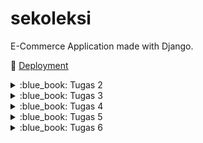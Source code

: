 # sekoleksi

E-Commerce Application made with Django.

:rocket: [Deployment](http://muhammad-vito31-sekoleksi.pbp.cs.ui.ac.id)

<details>
<summary>:blue_book: Tugas 2</summary>

## :blue_book: Tugas 2

### ➡️ Jelaskan bagaimana cara kamu mengimplementasikan _checklist_ di atas secara _step-by-step_ (bukan hanya sekadar mengikuti tutorial).

#### :one: Membuat sebuah proyek Django baru
Pembuatan proyek Django baru dilakukan dengan menjalankan perintah `django-admin startproject <nama_proyek> .` dengan `<nama_proyek>` diganti dengan nama proyek yang diinginkan, untuk proyek ini `sekoleksi`. `.` di akhir perintah menandakan bahwa proyek akan dibuat di direktori di mana perintah tersebut dijalankan.

#### :two: Membuat aplikasi dengan nama `main` pada proyek tersebut
Pembuatan aplikasi `main` pada proyek dilakukan dengan menjalankan perintah `python manage.py startapp main`. Perintah ini akan membuat subdirektori baru bernama `main`. Di dalam subdirektori tersebut, terdapat beberapa _file_ Python untuk keperluan aplikasi `main`. Perlu diperhatikan bahwa perintah tersebut hanya dapat dijalankan di dalam proyek Django yang sudah dibut.

#### :three: Melakukan _routing_ pada proyek agar dapat menjalankan aplikasi `main`
Dalam folder projek, terdapat file `urls.py`. Dalam array `urlpatterns`, tambahkan `path("", include("main.urls"))`, di mana function `include` dan `path` didapatkan dari package `django.urls`. Penambahan ini memuat _urls_ yang didefinisikan di app `main` dan mengonfigurasinya supaya dapat diakses dari proyek.

#### :four: Membuat model pada aplikasi `main` dengan nama `Product`
Pembuatan model `Product` dilakukan dengan menambahkan definisi _class_ `Product` dalam file `main/models.py`. Class `Product` akan _inherit_ class `models.Model` dengan atribut `name`, `price`, dan `description`. Nilai dari masing-masing atribut disesuaikan dengan tipe data yang dibutuhkan.

- `name` memiliki nilai `models.CharField()` karena _value_ yang disimpan berupa string.
- `price` memiliki nilai `models.IntegerField()` karena _value_ yang disimpan berupa angka.
- `description` memiliki nilai `models.TextField()` karena _value_ yang disimpan berupa string.

#### :five: Membuat sebuah fungsi pada `views.py` untuk dikembalikan ke dalam sebuah _template_ HTML yang menampilkan nama aplikasi serta nama dan kelas kamu
Membuat fungsi bernama `show_main` di file `main/views.py`. Fungsi ini mengembalikan sebuah panggilan ke fungsi `render` dari package `django.shortcuts`. Fungsi tersebut akan me-_render_ template yang berada di `main/templates/main.html` dengan menggunakan nilai-nilai yang didefinisikan di argumen ketiga yang berupa nama, npm, dan kelas.

#### :six: Membuat sebuah _routing_ pada `urls.py` aplikasi `main` untuk memetakan fungsi yang telah dibuat pada `views.py`
Dalam folder `main`, terdapat file `urls.py`. Dalam array `urlpatterns`, tambahkan `path("", show_main)` dengan fungsi `show_main` didapatkan dari file `views.py` yang sudah didefinisikan pada step 5. Dengan menambahkan panggilan ke fungsi `path` tersebut, setiap _request_ ke root URL app akan dijalankan fungsi `show_main` yang akan menampilkan nama, npm, serta kelas.

#### :seven: Melakukan _deployment_ ke PWS terhadap aplikasi yang sudah dibuat sehingga nantinya dapat diakses oleh teman-temanmu melalui Internet
Deployment ke PWS dilakukan dengan pertama membuat projek baru di PWS. Lalu, menjalankan perintah yang diberikan, yaitu `git remote add pws <url>` dan `git push main:master`. Dengan ini, PWS akan mendapatkan versi terbaru dari proyek dan dapat di-_run_.

#### :eight: Membuat sebuah `README.md` yang berisi tautan menuju aplikasi PWS yang sudah di-_deploy_, serta jawaban dari beberapa pertanyaan berikut
Membuat file `README.md` dari GitHub web dan menambahkan teks yang dibutuhkan.

### ➡️ Buatlah bagan yang berisi _request client_ ke web aplikasi berbasis Django beserta responnya dan jelaskan pada bagan tersebut kaitan antara `urls.py`, `views.py`, `models.py`, dan berkas `html`.
![image](https://github.com/user-attachments/assets/c17825ad-e24d-4cf3-a0b4-c34f8df6bdcf)

1. **Request dari Client** &mdash; Client akan melakukan request ke server yang akan di-_handle_ oleh Django, dimulai dari `urls.py` yang berada di proyek atau aplikasi yang sesuai.
2. **URL Routing** &mdash; Jika pola URL yang diminta cocok dengan salah satu pola URL di `urls.py`, Django akan mengarahkan request tersebut ke fungsi view di `views.py` yang sesuai.
3. **Penggunaan Database** &mdash; Dalam fungsi view tersebut, dapat dilakukan beberapa aksi, termasuk penggunaan database melalui `models.py`. Sebagai contoh, jika terdapat request berupa pencarian Item berdasarkan nama, `models.py` akan dipakai untuk mencari Item tersebut di database.
4. **Render Template** &mdash; Setelah data selesai diproses, `views.py` akan menggunakan template dari HTML template yang berada di folder `templates/` untuk menyusun respons. Template ini dapat diisi dengan data yang telah diproses dan variabel-variabel lain yang dibutuhkan.
5. **Response ke Client** &mdash; Setelah template HTML selesai di-_render_, Django akan mengirimkan response akhir kembali ke client berupa halaman HTML yang sudah lengkap dengan data yang diminta.

### ➡️ Jelaskan fungsi `git` dalam pengembangan perangkat lunak!
Pada dasarnya git adalah sistem kontrol versi yang digunakan untuk melacak perubahan file menggunakan _commit_. Setiap kali pengembang melakukan _commit_, Git menyimpan versi dari file saat itu, memungkinkan untuk melacak setiap perubahan yang terjadi selama pengembangan. Jika pengembang melakukan kesalahan atau ingin kembali ke versi sebelumnya, Git dengan menggunakan perintah _revert_ yang akan memulihkan versi file tertentu, seolah-olah perubahan setelahnya tidak pernah terjadi, tanpa menghapus riwayat kerja yang sudah ada.

Git memiliki fitur yang bernama _branching_ yang berfungsi untuk membuat cabang yang terpisah dari cabang utama proyek. Dengan _branching_, pengembangan fitur dapat dilakukan di cabang terpisah yang tidak mempengaruhi cabang utama proyek. Setelah fitur selesai dikembangkan dan layak untuk di-_deploy_, pengembang dapat melakukan _merge_ untuk menggabungkan cabang tersebut kembali ke cabang utama. Jika pengembangan fitur tersebut dibatalkan, cabang yang sudah dibuat dapat dihapus dan ini tidak akan mempengaruhi kode lain yang sudah ada di proyek.

Git juga dapat digunakan dengan platform Git, seperti GitHub, GitLab, atau BitBucket, yang memfasilitasi kolaborasi dalam pengembangan proyek. Platform-platform tersebut memudahkan pengembang untuk bekerja dalam tim pada proyek yang sama. Platform-platform tersebut menyediakan fitur seperti Issues untuk pelacakan _bug_ dan tugas, Pull Request untuk _review_ code dan _merge_ ke cabang utama, dan CI/CD untuk otomatisasi pengujian dan _deployment_.

### ➡️ Menurut Anda, dari semua framework yang ada, mengapa framework Django dijadikan permulaan pembelajaran pengembangan perangkat lunak?
Pertama, Django menggunakan bahasa pemrograman Python, yang populer karena kesederhanaannya. Dengan menggunakan Python, Django menjadi lebih mudah untuk dipahami sebagai permulaan dari pengembangan perangkat lunak.

Kedua, Django sudah memiliki banyak fitur bawaan, seperti otentikasi, URL _routing_, ORM, admin panel, dan form handling. Hal ini memungkinkan pengembang untuk lebih fokus pada pengembangan aplikasi dibandingkan mengatur dan membangun fitur-fitur tersebut dari nol.

Ketiga, Django memiliki komunitas aktif yang cukup besar. Komunitas tersebut memberikan banyak sumber belajar terkait Django, seperti tutorial, forum, blog, dan lain sebagainya.

### ➡️ Mengapa model pada Django disebut sebagai ORM?
Object-Relational Mapping (ORM) adalah teknik yang memetakan tabel-tabel dalam database ke objek-objek dalam suatu program, di mana objek ini adalah instance dari suatu class dalam bahasa pemrograman. Dalam konteks Django, model adalah class Python yang dipetakan ke tabel dalam database yang digunakan. Melalui model-model ini, pengembang dapat berinteraksi dengan database hanya dengan memanggil method-method yang tersedia pada class model. Django akan secara otomatis mentranslasikan metode-metode tersebut menjadi query SQL yang akan dijalankan di database. Sebagai contoh, ketika pengembang ingin menyimpan sebuah objek, Django akan mengonversi objek Python menjadi kolom dalam database. Sebaliknya, ketika pengembang ingin mendapatkan data, Django akan mengonversi kolom dalam database menjadi objek Python. Pendekatan ini menyederhanakan pengelolaan data, mengabstraksikan kompleksitas query SQL, dan mempercepat pengembangan aplikasi.
</details>

<details>
<summary>:blue_book: Tugas 3</summary>
    
## :blue_book: Tugas 3

### :arrow_right: Jelaskan mengapa kita memerlukan _data delivery_ dalam pengimplementasian sebuah platform?
_Data delivery_ penting untuk diimplementasi pada sebuah platform untuk memungkinkan terjadinya pertukaran informasi antara sistem-sistem yang terlibat. Komunikasi ini terjadi melalui protokol HTTP, di mana data dikirimkan dalam bentuk HTTP _request_ dan diterima sebagai HTTP _response_. Dalam praktiknya, _data delivery_ memungkinkan berbagai macam operasi, seperti pengiriman input dari pengguna ke _server_, pengambilan data, hingga interaksi dengan layanan eksternal.

### :arrow_right: Menurutmu, mana yang lebih baik antara XML dan JSON? Mengapa JSON lebih populer dibandingkan XML?
1. **Sintaks yang lebih sederhana** &mdash; Salah satu alasan JSON lebih populer dibandingkan XML adalah sintaksnya. Sintaks dari JSON lebih mudah dibaca dibandingkan XML. JSON menggunakan pasangan _key-value_ dengan petik dua, kurung kurawal, dan kurung siku, sedangkan XML menggunakan tag pembuka dan penutup yang membuat XML lebih sulit untuk di-_manage_.
2. **Integrasi dengan JavaScript** &mdash; JSON adalah akronim dari JavaScript Object Notation. JavaScript sendiri adalah bahasa yang digunakan untuk pengembangan web. Dengan demikian, penggunaan JSON dalam konteks pengembangan web lebih disukai karena lebih mudah untuk dipakai dengan JavaScript dengan menggunakan fungsi `JSON.parse`. Di sisi lain, XML harus menggunakan _parser_ XML tambahan yang akan menambah kompleksitas aplikasi.
3. **JSON lebih ringkas** &mdash; Seperti pada poin 1, XML menggunakan tag pembuka dan penutup, sedangkan JSON menggunakan pasangan _key-value_. Hal ini menyebabkan berkas JSON cenderung lebih kecil daripada berkas XML untuk representasi data yang sama. 

### :arrow_right: Jelaskan fungsi dari method `is_valid()` pada form Django dan mengapa kita membutuhkan method tersebut?
Method `is_valid()` pada Django digunakan untuk melakukan validasi terhadap data yang dikirim dari klien. Validasi ini perlu dilakukan untuk mengecek apakah data tersebut sudah sesuai dengan batasan dan aturan yang telah ditetapkan di form. Sebagai contoh, sebuah aplikasi menerima _field_ `harga` yang bertipe _integer_. Jika klien mengirimkan harga dalam bentuk _string_, tanpa validasi, akan terjadi berbagai error pada aplikasi yang tidak diinginkan saat aplikasi mencoba untuk memproses data tersebut.

Method `is_valid()` bertindak sebagai "penjaga gerbang" yang memastikan data yang diterima valid. Jika validasi berhasil, `is_valid()` akan mengembalikan nilai `True` dan aplikasi melanjutkan proses seperti biasa. Namun, jika validasi gagal, Django akan menyimpan pesan error yang terjadi, dan `is_valid()` akan mengembalikan nilai `False`. Dengan cara ini, error tersebut dapat ditangani dengan menampilkan pesan yang sesuai kepada klien.

### :arrow_right: Mengapa kita membutuhkan `csrf_token` saat membuat form di Django? Apa yang dapat terjadi jika kita tidak menambahkan `csrf_token` pada form Django? Bagaimana hal tersebut dapat dimanfaatkan oleh penyerang?
Penggunaan token CSRF adalah salah satu tindakan untuk mencegah terjadinya serangan CSRF. Secara sederhana, serangan CSRF adalah serangan di mana sebuah situs berbahaya memanfaatkan sesi login situs lain untuk melakukan aksi di situs tersebut tanpa sepengetahuan pengguna. Token CSRF berfungsi sebagai lapisan verifikasi tambahan yang memastikan bahwa aksi yang diterima oleh _server_ adalah permintaan yang sah dari pengguna, bukan dari situs berbahaya.

Dalam Django, setiap kali form dibuat, _server_ akan membuat token CSRF yang unik dan menanamkannya dalam form. Saat form tersebut dikirim oleh pengguna, token tersebut akan dikembalikan ke _server_. _Server_ kemudian memeriksa apakah token CSRF yang diterima adalah token sah yang sebelumnya pernah dibuat. Jika token cocok, aksi tersebut dianggap sah dan diproses. Jika token tersebut tidak cocok, permintaan akan ditolak untuk meminimalisasi potensi terjadinya serangan.

### :arrow_right: Jelaskan bagaimana cara kamu mengimplementasikan _checklist_ di atas secara _step-by-step_ (bukan hanya sekadar mengikuti tutorial).

#### :one: Membuat input form untuk menambahkan objek model pada app sebelumnya.
Forms dalam Django didefinisikan dalam sebuah berkas bernama `forms.py`, yang biasanya diletakkan dalam folder aplikasi. Untuk membuat form, saya menambahkan berkas `forms.py` ke dalam folder `main` dan mendefinisikan kelas `ProductForm`. Kelas ini digunakan sebagai wadah untuk pembuatan objek `Product` baru.

```python3
# main/forms.py

from django.forms import ModelForm
from .models import Product

class ProductForm(ModelForm):
    class Meta:
        model = Product
        fields = ['name', 'price', 'description']
```

Selanjutnya, untuk menampilkan form pembuatan produk baru, saya menambahkan berkas template baru bernama `create_product.html` yang diletakkan di folder `main/templates`. Template ini berisi form yang akan digunakan oleh pengguna untuk membuat produk baru.

```django
{% comment %} create_product.html {% endcomment %}

{% extends 'base.html' %}

{% block content %}
<h1>Add New Product</h1>

<form method="POST">
  {% csrf_token %}
  <table>
    {{ form.as_table }}
    <tr>
      <td></td>
      <td>
        <input type="submit" value="Add Product" />
      </td>
    </tr>
  </table>
</form>
{% endblock content %}
```

Di dalam berkas `main/views.py`, saya membuat fungsi baru bernama `create_product`. Fungsi ini bertugas untuk memproses permintaan dari pengguna untuk membuat produk baru dengan menggunakan kelas `ProductForm` di `main/forms.py`. Fungsi ini akan menangani permintaan GET untuk menampilkan form pembuatan produk dan POST untuk memproses data.

```python3
# main/views.py

def create_product(request):
    form = ProductForm(request.POST or None)

    if form.is_valid() and request.method == 'POST':
        form.save()
        return redirect('main:show_main')

    return render(request, 'create_product.html', { 'form': form })
```

Terakhir, dalam berkas `main/urls.py`, saya menghubungkan rute _path_ `/create-product` ke fungsi `create_product`.

```python3
# main/urls.py

urlpatterns = [
    # ...
    path('create-product', create_product, name='create_product'),
    # ...
]
```

Dengan demikian, ketika pengguna mengunjungi halaman `/create-product`, mereka dapat mengisi form untuk menambahkan produk baru, dan setelah data divalidasi, produk tersebut akan disimpan dalam basis data.

#### :two: Tambahkan 4 fungsi views baru untuk melihat objek yang sudah ditambahkan dalam format XML, JSON, XML by ID, dan JSON by ID.
Dalam berkas `main/views.py`, saya definisikan 4 fungsi baru, yaitu `show_xml`, `show_xml_by_id`, `show_json`, dan `show_json_by_id`. Masing-masing fungsi ini berfungsi sesuai dengan namanya, `show_xml` dan `show_json` akan menampilkan seluruh produk dalam XML dan JSON, `show_xml_by_id` dan `show_json_by_id` akan menampilkan produk berdasarkan ID dalam XML dan JSON.

```python3
# main/views.py

def show_xml(request):
    data = Product.objects.all()
    return HttpResponse(serializers.serialize('xml', data), content_type='application/xml')

def show_xml_by_id(request, id):
    data = Product.objects.filter(pk=id)
    return HttpResponse(serializers.serialize('xml', data), content_type='application/xml')

def show_json(request):
    data = Product.objects.all()
    return HttpResponse(serializers.serialize('json', data), content_type='application/json')

def show_json_by_id(request, id):
    data = Product.objects.filter(pk=id)
    return HttpResponse(serializers.serialize('json', data), content_type='application/json')
```

#### :three: Membuat routing URL untuk masing-masing views yang telah ditambahkan pada poin 2.
Dalam berkas `main/urls.py`, saya memperbarui variabel `urlpatterns` dengan menambahkan rute untuk keempat fungsi yang baru didefinisi. Rute-rute ini memastikan bahwa permintaan ke URL akan ditangani oleh fungsi yang sesuai.

```python3
# main/urls.py

urlpatterns = [
    # ...
    path('xml/', show_xml, name='show_xml'),
    path('xml/<str:id>/', show_xml_by_id, name='show_xml'),
    path('json/', show_json, name='show_json'),
    path('json/<str:id>', show_json_by_id, name='show_json'),
    # ...
]
```

### :camera_flash: Postman Screenshots

#### :one: XML
![image](https://github.com/user-attachments/assets/3cc72ad1-d050-4ac1-b85d-db79bf64c13d)

#### :two: JSON
![image](https://github.com/user-attachments/assets/9f4abf90-69df-4fc9-9257-53b9ea458726)

#### :three: XML by ID
![image](https://github.com/user-attachments/assets/838b5061-2cb7-4998-ba2e-8614ee7cc4f6)

#### :four: JSON by ID
![image](https://github.com/user-attachments/assets/0d463b05-da98-4e74-ba26-97441e034d42)
</details>

<details>
<summary>:blue_book: Tugas 4</summary>

## :blue_book: Tugas 4

### :arrow_right: Apa perbedaan antara `HttpResponseRedirect()` dan `redirect()`
Redirect dalam HTTP diatur menggunakan _status codes_ dalam rentang `3xx`. Salah satu cara untuk menangani _redirect_ di Django adalah dengan menggunakan `HttpResponseRedirect`, yang merupakan sebuah subclass dari `HttpResponse`. Kelas ini secara otomatis menetapkan _status code_ 302, yaitu _status code_ standar untuk HTTP _redirect_.

Fungsi `redirect` adalah fungsi pembantu yang secara internal akan menghasilkan _response_ HTTP dengan _status code_ 302, sama seperti `HttpResponseRedirect`. Fungsi ini dapat menerima argumen berupa `model`, `view`, atau `url` dan secara otomatis menentukan _path_ yang dituju berdasarkan konteks projek Django.

Secara umum, fungsi `redirect` lebih fleksibel daripada class `HttpResponseRedirect`. `HttpResponseRedirect` hanya digunakan untuk membuat _response_ HTTP dengan _status code_ yang berada di jangkauan `3xx`. Fungsi `redirect` tidak hanya menyediakan _response_ 302, tetapi juga berintegrasi dengan projek Django, sehingga lebih mudah untuk digunakan.

### :arrow_right: Jelaskan cara kerja penghubungan model `Product` dengan `User`!
Penghubungan model `Product` dengan `User` dilakukan dengan relasi menggunakan `models.ForeignKey`. 

```python
class Product(models.Model):
    user = models.ForeignKey(User, on_delete=models.CASCADE)

    id = models.UUIDField(primary_key=True, default=uuid.uuid4, editable=False)
    name = models.CharField(max_length=255)
    price = models.IntegerField()
    description = models.TextField()
```

Pada kode tersebut, `Product` terhubung dengan `User` melalui field `user`. Field tersebut mendeklarasikan bahwa banyak `Product` dapat dimiliki oleh seorang `User`, menciptakan relasi _one-to-many_. Penggunaan `on_delete=models.CASCADE` berarti jika sebuah `User` dihapus, semua `Product` yang terhubung dengan `User` tersebut ikut dihapus.

### :arrow_right: Apa perbedaan antara authentication dan authorization, apakah yang dilakukan saat pengguna login? Jelaskan bagaimana Django mengimplementasikan kedua konsep tersebut.
Autentikasi adalah proses verifikasi identitas pengguna. Proses autentikasi memastikan bahwa pengguna benar-benar merupakan pengguna yang dia klaim. Otorisasi adalah proses yang menentukan apakah seorang pengguna memiliki hak akses terhadap suatu _resource_. Secara umum, autentikasi menentukan siapa pengguna tersebut dan otorisasi menentukan hak akses yang dimiliki oleh seorang pengguna.

Saat pengguna login, autentikasi akan memverifikasi identitas mereka melalui username dan password. Lalu, username dan password tersebut akan dibandingkan dengan data yang tersimpan dalam basis data. Setelah berhasil diautentikasi, pengguna dapat diotorisasi untuk mengakses fitur-fitur tertentu sesuai dengan hak akses mereka.

Django mengimplementasikan autentikasi melalui modul `django.contrib.auth`. Django menyediakan fungsi-fungsi bawaan untuk memverifikasi identitas pengguna, seperti `login` dan `logout`. Selain itu, Django menyediakan model `User` untuk menyimpan data-data pengguna. Otorisasi dalam Django diterapkan melalui sistem permissions dan groups yang fleksibel, memungkinkan pengembang untuk mengatur hak izin sesuai kebutuhan. Hak akses setiap pengguna dapat diatur secara individu, maupun berdasarkan grup yang mereka ikuti.

### :arrow_right: Bagaimana Django mengingat pengguna yang telah login? Jelaskan kegunaan lain dari cookies dan apakah semua cookies aman digunakan?
Django mengingat pengguna yang sudah login dengan menggunakan _session_ dan _cookies_. Saat pengguna berhasil login, Django menyimpan informasi sesi mereka dalam basis data, yang berisi informasi penting seperti identitas pengguna. Kemudian, Django mengirimkan sebuah session ID ke klien dalam bentuk _cookie_. Setiap kali pengguna mengunjungi halaman dalam aplikasi, _cookie_ ini akan dikirimkan kembali ke _server_. Lalu, Django akan membaca _cookie_ tersebut untuk mengambil session ID dan membandingkannya dengan informasi sesi yang tersimpan dalam basis data. Jika terdapat sesi yang cocok dengan session ID, Django dapat membaca informasi pengguna terkait dan melanjutkan interaksi tanpa perlu pengguna untuk login ulang.

Cookies juga memiliki fungsi lain selain untuk _session management_. Cookies biasa digunakan untuk menyimpan data pada browser klien, seperti preferensi pengguna dan data sementara. Cookies juga berfungsi untuk pelacakan aktivitas pengguna, memungkinkan situs untuk menyesuaikan konten atau iklan berdasarkan perilaku pengguna.

Cookies memiliki beberapa konfigurasi untuk mengatur bagaimana cookie tersebut bekerja. Jika sebuah cookie tidak diatur dengan tepat, cookie tersebut dapat menjadi celah untuk dieksploitasi penyerang untuk mencuri data dengan menggunakan sesi pengguna. Beberapa konfigurasi cookie yang perlu diperhatikan adalah sebagai berikut.

1. **HttpOnly** &mdash; Cookie dengan atribut `HttpOnly` tidak dapat diakses oleh JavaScript yang membantu mencegah serangan XSS.
2. **Secure** &mdash; Cookie dengan atribut `Secure` hanya dapat dikirim melalui HTTPS, bukan HTTP. Dengan demikian, data dalam cookie akan terenkripsi dan terjaga saat pengiriman.
3. **SameSite** &mdash; Atribut `SameSite` mengatur apakah sebuah cookie dapat dikirim dengan sebuah permintaan yang akan dilaksanakan. Atribut ini membantu melindungi dari serangan CSRF.
4. **Expiration** &mdash; Atribut `Expiration` mengatur kapan sebuah cookie kadaluwarsa. Adanya waktu kadaluwarsa mengurangi risiko terjadinya serangan dengan memperkecil jendela bagi penyerang untuk mengambil cookie dari pengguna.

### :arrow_right: Jelaskan bagaimana cara kamu mengimplementasikan checklist di atas secara step-by-step (bukan hanya sekadar mengikuti tutorial).

#### :one: Mengimplementasikan fungsi registrasi, login, dan logout untuk memungkinkan pengguna untuk mengakses aplikasi sebelumnya dengan lancar.
1. Membuat tiga fungsi di `main/views.py`, yaitu `register_user`, `login_user`, dan `logout_user`. Fungsi `register_user` dan `login_user` memanfaatkan class yang disediakan oleh Django, yaitu `UserCreationForm` dan `AuthenticationForm`. 
   ```python
   # ...

   # digunakan ketika seorang pengguna ingin membuat akun baru
   def register_user(request):
       if request.method == "POST":
           form = UserCreationForm(request.POST)
    
           if form.is_valid():
               form.save()
               messages.success(request, 'Your account has been successfully created!')
               return redirect('main:login')
    
       form = UserCreationForm()
       return render(request, 'register.html', { 'form': form })

   # digunakan ketika seorang pengguna ingin login menggunakan akun mereka
   def login_user(request: HttpRequest):
       if request.method == "POST":
           form = AuthenticationForm(data=request.POST)
    
           if form.is_valid():
               user = form.get_user()
               login(request, user)
    
               response = HttpResponseRedirect(reverse('main:show_main'))
               response.set_cookie('last_login', str(datetime.now()))
               return response
    
       form = AuthenticationForm(request)
       return render(request, 'login.html', { 'form': form })

   # digunakan ketika seorang pengguna ingin logout dari akun mereka
   def logout_user(request: HttpRequest):
       logout(request)
       return redirect('main:login')

   # ...
   ```
2. Masing-masing fungsi tersebut dipetakan ke `register/`, `login/`, dan `logout/` dalam `main/urls.py`, supaya dapat diakses.
   ```python
   urlpatterns = [
       # ...
       path('register/', register_user, name='register'),
       path('login/', login_user, name='login'),
       path('logout/', logout_user, name='logout'),
       # ...
   ]
   ```
3. Perlu juga menambahkan _decorator_ `@login_required(login_url='/login')` untuk _views_ yang pengguna perlu login, seperti `/`, dan `/create-product`. Jika pengguna yang belum terautentikasi mencoba untuk mengunjungi halaman tersebut, mereka akan diarahkan ke halaman login terlebih dahulu.
4. Ketika seorang pengguna pertama kali mengunjungi aplikasi, pengguna tersebut akan diarahkan ke formulir login. Setelah berhasil login, pengguna dapat menggunakan aplikasi dengan penuh, seperti mengunjungi _dashboard_ dan menambahkan `Product`.

#### :two: Membuat dua akun pengguna dengan masing-masing tiga dummy data menggunakan model yang telah dibuat pada aplikasi sebelumnya untuk setiap akun di lokal.

##### Akun dengan Username `A`

![image](https://github.com/user-attachments/assets/7c42400b-b6a8-4552-bb21-d81731b95e31)
![image](https://github.com/user-attachments/assets/b5bcf6a1-6cd5-4207-8064-8f08c375e5b7)
![image](https://github.com/user-attachments/assets/c5fa26b7-0f81-4947-9e68-1beed063624e)
![image](https://github.com/user-attachments/assets/9b959179-3d82-4327-b867-9f5404d90cb3)
![image](https://github.com/user-attachments/assets/b0b7036e-cb54-40d0-a6da-f70c9601e714)

##### Akun dengan Username `B`

![image](https://github.com/user-attachments/assets/9744df57-0903-417a-9d49-53a6e5ba40cd)
![image](https://github.com/user-attachments/assets/b5639afb-43b7-4ee5-bf31-08dde8d08de6)
![image](https://github.com/user-attachments/assets/2e18372d-07d3-4fb9-9944-899ed53b2e4f)
![image](https://github.com/user-attachments/assets/0df6981e-38f7-421c-8533-4ce3e09ced25)
![image](https://github.com/user-attachments/assets/5255ef5b-3ae2-49f6-acbb-4e38f4c10088)


#### :three: Menghubungkan model Product dengan User.
Penghubungan dilakukan dengan menambahkan _field_ pada model `Product`, yaitu field `user` dengan value berupa `models.ForeignKey`. Penambahan ini akan menghubungkan `User` dengan `Product` menggunakan relasi _one-to-many_, yang berarti seorang `User` dapat memiliki banyak `Product`. Perubahan pada model `Product` secara lengkap adalah sebagai berikut.

```python
class Product(models.Model):
    # tambahkan field ini
    user = models.ForeignKey(User, on_delete=models.CASCADE)

    id = models.UUIDField(primary_key=True, default=uuid.uuid4, editable=False)
    name = models.CharField(max_length=255)
    price = models.IntegerField()
    description = models.TextField()
```

##### Penjelasan `models.ForeignKey`
- `User` menandakan bahwa foreign key yang dibuat menunjuk ke sebuah baris dalam tabel `User`.
- `on_delete=models.CASCADE` menandakan bahwa ketika seorang `User` dihapus, `Product` yang terhubung dengan `User` tersebut juga dihapus.

#### :four: Menampilkan detail informasi pengguna yang sedang logged in seperti username dan menerapkan cookies seperti last login pada halaman utama aplikasi.
1. Pada view `login_user`, dibuat supaya ketika seorang pengguna mencoba untuk log in dan berhasil, sebuah cookie dengan nama `last_login` akan dibuat dengan isi waktu saat pengguna login.
   ```python
   def login_user(request: HttpRequest):
       if request.method == "POST":
           form = AuthenticationForm(data=request.POST)
    
           if form.is_valid():
               user = form.get_user()
               login(request, user)
    
               response = HttpResponseRedirect(reverse('main:show_main'))
               response.set_cookie('last_login', str(datetime.now()))
               return response
    
       form = AuthenticationForm(request)
       return render(request, 'login.html', { 'form': form })
   ```
2. Data `username` dapat diambil dari object `request.user` yang berisi data pengguna yang sedang log in. Cookies tersedia pada dictionary `request.COOKIES`. Pengimplementasian cookie _last login_ dimulai dari fungsi _view_ `login_user`. Kedua data tersebut tersedia dalam fungsi view `show_main`.
   ```python
   @login_required(login_url='/login')
   def show_main(request: HttpRequest):
       products = Product.objects.filter(user=request.user)
    
       return render(request, "main.html", {
           "name": request.user.username,
           "npm": "2306152411",
           "class": "F",
           "products": products,
           "last_login": request.COOKIES['last_login'],
       })
   ```
3. Data nama dan last login diserahkan ke template `main.html`. Dalam template tersebut, dapat ditampilkan datanya dengan menggunakan kurung kurawal ganda.
   ```django
   <p>{{ name }}<p>
   <h5>Sesi terakhir login: {{ last_login }}</h5>
   ```

</details>

<details>
<summary>:blue_book: Tugas 5</summary>

# :blue_book: Tugas 5

### :arrow_right: Jika terdapat beberapa CSS selector untuk suatu elemen HTML, jelaskan urutan prioritas pengambilan CSS selector tersebut!
Jika sebuah elemen HTML memiliki beberapa CSS selector, prioritasnya ditentukan berdasarkan spesifisitas, _important rules_, dan urutan pendefinisian.

1. `!important` _rules_ 
    ```html
    <p id="text" class="text" style="color: blue;">Hello World</p>
    ```
    ```css
    p {
        color: red !important;
    }
    ```
    Jika terdapat CSS _rule_ dengan tag `!important`, _rule_ tersebut akan memiliki prioritas tertinggi dan menimpa _rule_ lain dengan selector lain. Teks "Hello World" di atas akan berwarna merah karena CSS _rule_ yang mendefinisikan memiliki atribut `!important` sehingga prioritasnya paling tinggi.

3. Inline Styles
    ```html
    <p id="text" class="text" style="color: blue;">Hello World</p>
    ```
    ```css
    #text {
        color: red;
    }
    ```
    CSS _rule_ yang didefinisikan secara inline di HTML tag akan memiliki prioritas yang tinggi. Teks "Hello World" di atas akan berwarna biru karena _inline style_ memiliki prioritas yang lebih tinggi daripada _selector_ ID.

4. ID
    ```html
    <p id="text" class="text">Hello World</p>
    ```
    ```css
    #text {
        color: red;
    }

    .text {
        color: green;
    }
    ```
    Teks "Hello World" di atas akan berwarna merah karena _selector_ ID memiliki prioritas yang lebih tinggi daripada _selector class_.

5. Classes, pseudo-classes, attribute selectors
    ```html
    <p class="text">Hello World</p>
    ```
    ```css
    .text {
        color: red;
    }

    p {
        color: blue;
    }
    ```
    Teks "Hello World" di atas akan berwarna merah karena _selector class_ memiliki prioritas yang lebih tinggi daripada _selector_ elemen.

6. Elements and pseudo-elements
    ```html
    <p>Hello World</p>
    ```
    ```css
    p {
        color: red;
    }
    ```
    Teks "Hello World" di atas akan berwarna merah karena didefinisikan menggunakan _selector_ elemen.

7. Urutan dalam CSS Stylesheet
   ```html
   <p>Hello World</p>
   ```
   ```css
   p {
       color: red;
   }

   p {
       color: blue;
   }
   ```
   Jika terdapat dua CSS _rule_ yang mendefinisikan dengan prioritas yang sama, CSS _rule_ yang didefinisikan terakhir pada _stylesheet_ akan diterapkan. Teks "Hello World" di atas akan berwarna biru karena _rule_ CSS yang mendefinisikan warna biru lebih akhir daripada _rule_ CSS yang mendefinisikan warna merah.

- https://www.w3schools.com/css/css_specificity.asp
- https://www.w3schools.com/css/css_important.asp

### :arrow_right: Mengapa _responsive design_ menjadi konsep yang penting dalam pengembangan aplikasi web? Berikan contoh aplikasi yang sudah dan belum menerapkan responsive design!
_Responsive design_ adalah pendekatan desain web di mana sebuah tampilan dapat beradaptasi dengan berbagai ukuran layar yang ada, seperti untuk desktop, tablet, dan perangkat mobile. Salah satu aspek penting dari penerapan _responsive design_ adalah pengalaman pengguna. Sebuah tampilan web yang responsif akan memiliki pengalaman pengguna yang lebih baik dibandingkan tampilan web yang tidak responsif. Tampilan web yang hanya dirancang untuk ukuran layar besar, seperti desktop, akan sulit untuk dipakai jika web tersebut diakses menggunakan gawai dengan ukuran layar kecil, seperti mobile. Hal ini dapat menyebabkan elemen-elemen pada halaman tampak kecil, tidak proporsional, sulit dijangkau, dan mengurangi kenyamanan pengguna. Sebaliknya, jika web tersebut sudah menerapkan _responsive design_, pengguna yang menggunakan melalui mobile tidak akan menemui masalah apa pun karena tampilannya sudah didesain sedemikian hingga supaya beradaptasi ke ukuran layar yang bervariasi.

Secara umum, sebagian besar web modern sudah mengimplementasikan _responsive design_, terutama pada situs-situs populer seperti Twitter, YouTube, dan Google. Hal ini dapat dilihat dengan mengunjungi web-web tersebut menggunakan mobile, di mana setiap elemen tampil secara proporsional dan tidak ada yang rusak. Namun, masih ada beberapa web yang digunakan sekarang yang belum mengimplementasikan _responsive design_. Salah satu contohnya adalah SiakNG. Ketika diakses melalui perangkat mobile, tampilan SiakNG menunjukkan elemen-elemen yang terlalu kecil, sehingga pengguna perlu memperbesar layar untuk berinteraksi dengan nyaman.

- https://developer.mozilla.org/en-US/docs/Learn/CSS/CSS_layout/Responsive_Design

### :arrow_right: Jelaskan perbedaan antara margin, border, dan padding, serta cara untuk mengimplementasikan ketiga hal tersebut!

#### Margin
Margin adalah jarak luar antara elemen dengan elemen lain di sekitarnya. Margin tidak memiliki warna dan mengosongkan daerah di luar border.
```css
div {
    margin: 10px;
}
```
CSS di atas mendefinisikan margin sebesar `10px` untuk semua sisi pada elemen `div`.

#### Border
Border adalah garis yang mengelilingi elemen yang berada diantara padding dan margin. Border dapat diberi warna, lebar, dan _style_ (solid, double, dash, dan seterusnya). Setiap sisi border dapat diatur secara independen.
```css
div {
    border: 1px solid black;
}
```
CSS di atas mendefinisikan border untuk elemen `div` dengan style solid, selebar 1 pixel, dan berwarna hitam.

#### Padding
Padding adalah jarak antara isi elemen dengan border. Padding menciptakan area dalam elemen di antara border dengan isi elemen.
```css
div {
    padding: 10px;
}
```
CSS di atas mendefinisikan padding sebesar `10px` untuk semua sisi pada elemen `div`.


- https://www.w3schools.com/css/css_boxmodel.asp

### :arrow_right: Jelaskan konsep flex box dan grid layout beserta kegunaannya!

#### Flexbox
Flexbox dalam CSS adalah sistem layout 1 dimensi dalam CSS yang digunakan untuk menyusun elemen dalam sebuah container, baik secara horizontal maupun vertikal. Arab dari flexbox dapat diatur menggunakan properti `flex-direction` yang dapat berupa `row`, `row-reverse`, `column`, atau `column-reverse`. `row` untuk horizontal dan `column` untuk vertikal. Flexbox memungkinkan elemen-elemen dalam container untuk menyesuaikan diri dengan ruang yang tersisa.

Dengan flexbox, posisi elemen dalam container dapat dengan mudah diatur di sepanjang sumbu utama (_main axis_) dan sumbu sekunder (_cross axis_) dengan properti berikut.
1. `justify-content`: Mengatur distribusi elemen pada sumbu utama.
2. `align-items`: Mengatur distribusi elemen pada sumbu sekunder.

Flexbox juga memungkinkan untuk mendistribusikan ruang yang tersedia secara proporsional antara elemen dalam container dengan menggunakan properti berikut.
1. `flex-grow`: Mengatur perilaku elemen terhadap ruang yang tersisa, apakah elemen tersebut akan berkembang mengisi ruang yang tersisa, atau tetap pada ukurannya.
2. `flex-shrink`: Mengatur perilaku elemen terhadap ruang yang terbatas, apakah elemen tersebut akan menyusut memberikan tempat ke elemen lain, atau tetap pada ukurannya. 
3. `flex-basis`: Mengatur ukuran inisial elemen sebelum elemen tersebut tumbuh atau menyusut.

Flexbox ideal untuk mengatur posisi elemen dalam 1 dimensi, seperti:
1. Navbar dan sidebar dengan mengatur elemen-elemen _button_ dan _link_ dalam posisi horizontal atau vertikal.
2. List produk yang tersusun dalam satu baris atau satu kolom.
3. Menengahkan secara vertikal elemen-elemen yang berada dalam satu baris.

#### Grid
Grid adalah sistem layout 2 dimensi yang menggunakan baris dan kolom untuk menaruh elemennya. 

Grid bekerja dengan menggunakan sistem baris dan kolom. Pengembang dapat mengatur jumlah baris dan kolom dan mendefinisikan besarnya dengan menggunakan properti sebagai berikut.
1. `grid-template-columns`: Mengatur jumlah kolom dan ukuran masing-masing kolom pada grid.
2. `grid-template-rows`: Mengatur jumlah baris dan ukuran masing-masing baris pada grid.

Grid ideal untuk mengatur posisi elemen dalam 2 dimensi, seperti:
1. Menyusun galeri yang rapi dan terstruktur dengan baris dan kolom yang konsisten
2. Layout halaman utama yang lumayan kompleks dengan header, sidebar, konten utama, dan footer.

#### Perbedaan Utama Flexbox dan Grid
1. Flexbox mengatur elemen satu per satu sepanjang sumbu utama, sedangkan grid mengatur elemen sepanjang dua sumbu secara bersamaan.
2. Flexbox lebih cocok untuk mengatur elemen pada satu sumbu saja, horizontal atau vertikal. Grid lebih cocok untuk mengatur elemen pada dua sumbu, horizontal dan vertikal.

- https://developer.mozilla.org/en-US/docs/Web/CSS/CSS_grid_layout/Relationship_of_grid_layout_with_other_layout_methods
- https://www.geeksforgeeks.org/comparison-between-css-grid-css-flexbox/

### :arrow_right: Jelaskan bagaimana cara kamu mengimplementasikan checklist di atas secara step-by-step (bukan hanya sekadar mengikuti tutorial)!

#### :one: Implementasikan fungsi untuk menghapus dan mengedit product.
Pertama, membuat fungsi baru di `main/views.py`, yaitu `update_product` dan `delete_product`. Lalu, kedua fungsi ini dipetakan ke _path_ `product/<str:id>/edit` dan `product/<str:id>/delete`. Dengan demikian, ketika seorang pengguna yang sudah terautentikasi mengunjungi _path_ tersebut, mereka dapat menghapus atau mengedit produk berdasarkan ID produk. Definisi kedua fungsi tersebut adalah sebagai berikut.

```python
@login_required(login_url='/login')
def update_product(request: HttpRequest, id):
    obj = get_object_or_404(Product, id=id, user_id=request.user.id)

    if request.method == 'POST':
        form = ProductForm(request.POST, instance=obj)

        if form.is_valid():
            form.save()
            return redirect('main:show_main')

        return redirect('main:show_main')

    form = ProductForm(instance=obj)
    return render(request, 'update_product.html', { 'form': form })

@login_required(login_url='/login')
def delete_product(request: HttpRequest, id):
    obj = get_object_or_404(Product, id=id, user_id=request.user.id)

    if request.method == 'POST':
        obj.delete()
        return redirect('main:show_main')

    return render(request, 'delete_product.html', { 'product': obj })
```

#### :two: Kustomisasi halaman _login_, _register_, dan tambah _product_ semenarik mungkin.
Pertama, saya membuat komponen baru `text_input` dalam direktori `main/templates/components`. Komponen ini akan digunakan dalam setiap formulir supaya konsistensi input teks sama. Kedua, saya membuat tampilan untuk _login_ berupa _card_ menggunakan TailwindCSS. Lalu, tampilan _login_ tersebut saya gunakan lagi untuk halaman _register_, tambah _product_, dan edit _product_. Tampilan dari _login_ adalah sebagai berikut.

```html
<main class="min-h-screen flex flex-col items-center justify-center gap-5">
  <form method="POST" class="px-10 py-8 flex flex-col justify-center gap-4 bg-white rounded-lg shadow-sm border border-gray-300">
    <h1 class="text-3xl font-bold w-full mb-3">Title</h1>
    <!-- Isi Form -->
  </form>
</main>
```

![image](https://github.com/user-attachments/assets/34539053-b955-497e-babf-df40ab8faafb)

#### :three: Kustomisasi halaman daftar _product_ menjadi lebih menarik dan _responsive_. Kemudian, perhatikan kondisi berikut: Jika pada aplikasi belum ada _product_ yang tersimpan, halaman daftar _product_ akan menampilkan gambar dan pesan bahwa belum ada product yang terdaftar. Jika sudah ada product yang tersimpan, halaman daftar product akan menampilkan detail setiap product dengan menggunakan _card_ (tidak boleh sama persis dengan desain pada Tutorial!).

##### Membuat Tampilan _Responsive_ dengan TailwindCSS
Dengan TailwindCSS, tampilan _responsive_ dapat dengan mudah dicapai meggunakan _breakpoints_, seperti `sm:`, `md:`, `lg:`, dan seterusnya. _Breakpoints_ ini memungkinkan kita untuk menentukan aturan-aturan CSS khusus yang hanya diterapkan ketika ukuran layar sudah melewati batas tertentu. Dengan demikian, kita dapat mendefinisikan _style_ tertentu untuk ukuran layar tertentu.

##### Penggunaan _If Statement_ untuk Menampilkan Produk
Dalam Django, menampilkan daftar produk secara kondisional bisa dilakukan dengan menggunakan tag `if`. Contohnya adalah sebagai berikut. 

```django
{% if not products %}
    <!-- HTML dalam block ini akan ditampilkan jika tidak ada produk -->
{% else %}
    <!-- HTML dalam block ini akan ditampilkan jika terdapat setidaknya 1 produk -->
{% endif %}
```

Dalam penerapannya, saya mengganti komponen HTML dalam _block_ tersebut dengan yang sesuai. Saat tidak ada produk, halaman akan menampilkan gambar yang menunjukkan bahwa belum ada produk terdaftar. Untuk itu, saya perlu menambahkan gambar ke dalam projek Django saya.

##### Menambahkan Gambar
Langkah pertama adalah mengubah `settings.py` dalam direktori `sekoleksi`.

```python
STATIC_URL = '/static/'
if DEBUG:
    STATICFILES_DIRS = [BASE_DIR / 'static']
else:
    STATIC_ROOT = BASE_DIR / 'static'
```

Dengan adanya konfigurasi ini, file-file yang berada dalam direktori `/static/` dapat diakses dalam Django menggunakan tag `static`. Lalu, saya tambahkan gambar bernama `empty-list.png` ke dalam folder `static/image`. Penggunaan gambar tersebut adalah sebagai berikut.

```django
{% load static %}
<img src="{% static 'image/empty-list.png' %}" width="300" class="block mx-auto">
```

Kode tersebut akan menampilkan gambar bernama `empty-list.png` yang berada dalam direktori `static/image`.

##### Menampilkan Daftar Produk
Untuk menampilkan daftar produk, dapat digunakan _for loop_ dalam Django untuk mengiterasikan setiap produk yang ada. Implementasinya adalah sebagai berikut.

```django
{% for product in products %}
  {% include "components/product_card.html" with product=product %}
{% endfor %}
```

Komponen `components/product_card.html` akan dijelaskan di nomor selanjutnya.

#### :four: Untuk setiap _card product_, buatlah dua buah button untuk mengedit dan menghapus product pada card tersebut!
Pertama, saya definisikan komponen HTML baru, yaitu `product_card.html` yang berada dalam direktori `main/templates/components`.

```django
<div class="flex flex-col bg-white rounded-lg border border-gray-200 shadow-sm py-6 px-8 text-wrap break-inside-avoid">
  <div class="flex flex-col max-w-md min-w-md">
    <a href="{% url 'main:show_product' product.id %}">
      <h1 class="text-xl font-bold hover:underline">{{ product.name }}</h1>
    </a>
    <h2 class="text-md mt-1">${{ product.price }}</h2>
    <p class="text-gray-700 my-4 w-full">{{ product.description }}</p>
  </div>
  <div class="flex flex-row justify-end items-center gap-3">
    <a class="text-blue-600 hover:underline" href="{% url 'main:update_product' product.id %}">Edit</a>
    <a class="text-blue-600 hover:underline" href="{% url 'main:delete_product' product.id %}">Delete</a>
  </div>
</div>
```

Kedua button untuk mengedit dan menghapus berupa link yang menuju halaman baru berupa form yang di mana _view_-nya telah didefinisikan di _checklist_ nomor 1. Form tersebut didefinisikan dalam `update_product.html` dan `delete_product.html`. Lalu, komponen tersebut digunakan dalam `main.html` dengan menggabungkan dengan _for loop_ produk.

```python
{% for product in products %}
  {% include "components/product_card.html" with product=product %}
{% endfor %}
```

#### :five: Buatlah _navigation bar (navbar)_ untuk fitur-fitur pada aplikasi yang _responsive_ terhadap perbedaan ukuran device, khususnya _mobile_ dan _desktop_.
Pertama, saya membuat berkas baru bernama `navbar.html` dalam direktori `templates`. Implementasi tampilan _responsive_ dilakukan dengan menggunakan breakpoint TailwindCSS. Berikut adalah implementasi dropdown mobile pada `navbar.html`.

```django
<div class="md:hidden">
  <div class="pt-2 pb-5 space-y-1 mx-auto flex flex-col">
    <a href="#" class="hover:underline py-2 text-white">Home</a>
    <a href="#" class="hover:underline py-2 text-white">Products</a>
    <a href="#" class="hover:underline py-2 text-white">Categories</a>
    <a href="#" class="hover:underline py-2 text-white">Cart</a>
    {% if user.is_authenticated %}
      <p class="text-white">Welcome, {{ user.username }}</p>
      <a href="{% url 'main:logout' %}" class="block text-center bg-red-500 hover:bg-red-600 text-white font-bold py-2 px-4 rounded-lg transition duration-300">
        Logout
      </a>
    {% else %}
      <a href="{% url 'main:login' %}" class="block text-center bg-cyan-500 hover:bg-blue-600 text-white font-bold py-2 px-4 rounded-lg transition duration-300 mb-2">
        Login
      </a>
      <a href="{% url 'main:register' %}" class="block text-center bg-green-500 hover:bg-green-600 text-white font-bold py-2 px-4 rounded-lg transition duration-300">
        Register
      </a>
    {% endif %}
  </div>
</div>
```

Karena class `md:hidden`, `div` tersebut akan di-_apply_ style `hidden` jika ukuran layar sudah melebihi batas `md`. Dalam kata lain, _dropdown_ hanya ada jika ukuran layar kecil, seperti ukuran layar mobile. _Navigation bar_ ini dapat digunakan dalam template-template lain dengan menggunakan tag `include` pada Django. Implementasinya adalah sebagai berikut.

```django
{% include 'navbar.html' %}
```

</details>

<details>
<summary>:blue_book: Tugas 6</summary>

## :blue_book: Tugas 6

### :arrow_right: Jelaskan manfaat dari penggunaan JavaScript dalam pengembangan aplikasi web!
JavaScript adalah salah satu teknologi yang digunakan untuk pengembangan _frontend_. Bersama dengan HTML dan CSS, JavaScript mempunyai peran penting dalam menciptakan pengalaman pengguna yang dinamis dan interaktif. HTML bertugas untuk membangun struktur dasar aplikasi web, sementara CSS bertugas untuk mempercantik visual dari struktur tersebut. JavaScript, di sisi lain, memberikan fungsionalitas interaktif, memungkinkan pengguna untuk berinteraksi langsung dengan pengguna, memberikan pengalaman yang lebih hidup.

### :arrow_right: Jelaskan fungsi dari penggunaan `await` ketika kita menggunakan `fetch()`! Apa yang akan terjadi jika kita tidak menggunakan `await`?
Penggunaan `await` saat menggunakan `fetch()` berfungsi untuk menunggu hasil permintaan yang asinkron sebelum melanjutkan eksekusi kode yang sinkron. Seperti yang kita tahu, permintaan ke server tidak instan. Tanpa adanya penggunaan `await`, eksekusi kode akan lanjut tanpa menunggu hasil dari permintaan ke server. Alhasil, dapat terjadi kesalah saat mencoba untuk mengakses data yang belum tersedia. 

### :arrow_right: Mengapa kita perlu menggunakan decorator `csrf_exempt` pada _view_ yang akan digunakan untuk AJAX `POST`?
Decorator `csrf_exempt` digunakan untuk menonaktifkan perlindungan CSRF untuk view tersebut, sehingga permitnaan AJAX `POST` dapat dilakukan tanpa validasi token CSRF. Secara default, Django akan memblokir POST request tanpa ada token CSRF. Perilaku default ini sedikit mempersulit penggunaan AJAX `POST` di Django. Pada umumnya, form dapat menggunakan `{% csrf_token %}`, tetapi untuk AJAX `POST` kita tidak dapat akses ke CSRF token tersebut. Dengan demikian, untuk mendukung penggunaan AJAX `POST`, validasi token CSRF dinonaktifkan untuk _view_ tersebut.

### :arrow_right: Pada tutorial PBP minggu ini, pembersihan data _input_ pengguna dilakukan di belakang (_backend_) juga. Mengapa hal tersebut tidak dilakukan di _frontend_ saja?
Pembersihan data juga dilakukan di _backend_ untuk meminimalisasi masuknya data yang tidak bersih. Jika sebuah _view_ terdapat `csrf_exempt`, _view_ tersebut dapat dieksekusi melalui klien HTTP, seperti Postman. Dengan menggunakan Postman untuk melakukan permintaan ke server, kita dapat melewati pembersihan data yang dilakukan di _frontend_. Jika tidak ada pembersihan data _input_ di _backend_, penyerang dapat dengan mudah berinteraksi menggunakan Postman untuk memasukkan data-data yang tidak aman ke basis data. Dengan demikian, perlu juga dilakukan pembersihan data di _backend_.

### :arrow_right: Jelaskan bagaimana cara kamu mengimplementasikan checklist di atas secara step-by-step (bukan hanya sekadar mengikuti tutorial)!

#### :one: AJAX `GET`
Pertama, mengubah fungsi `show_main` di `views.py` untuk tidak melakukan pengambilan data dari basis data. Kita ingin data diambil melalui pemanggilan AJAX di klien.

Kedua, mengubah fungsi `show_xml` dan `show_json` untuk mengambil produk-produk untuk user yang sedang _logged in_. Ini dilakukan dengan menggunakan method `filter` pada `Product` dengan argumen `user=request.user`. Fungsi `show_json` akan dipanggil dari klien dalam bentuk permintaan AJAX.

Ketiga, mengubah kode di `main.html` untuk melakukan permintaan AJAX `GET` untuk mengambil data-data produk. Sebelumnya, pengambilan data dilakukan di _server_ dan kode di `main.html` mengiterasikan untuk setiap produk. Perlu mendefinisikan dua fungsi JavaScript baru di klien, `getProducts`, untuk mengambil data melalui AJAX `GET`, dan `refreshProducts`, untuk menampilkan data.

Implementasi fungsi `getProducts` menggunakan fungsi `fetch` pada JavaScript ke URL `show_json`. Lalu, respons dari server akan diubah menjadi JSON dengan _method_ `.json()`.

```javascript
async function getProducts() {
    return fetch("{% url 'main:show_json' %}").then((res) => res.json());
}
```

Implementasi fungsi `refreshProducts` menggunakan fungsi `getProducts`. Setelah data produk diambil menggunakan fungsi `getProducts`, data-data tersebut di iterasikan dan ditampilkan sebagai _child_ dari elemen `#product-cards`.

```javascript
  async function refreshProducts() {
    const products = await getProducts();

    let classNames = "";
    let htmlString = "";

    if (products.length === 0) {
      classNames = "text-center bg-white rounded-lg border border-gray-200 shadow-sm py-6 px-10 break-inside-avoid";
      htmlString = `
        <img src="{% static 'image/empty-list.png' %}" width="300" class="block mx-auto">
        <p class="text-slate-600">Belum ada produk yang terdaftar</p>
      `;
    } else {
      classNames = "columns-1 md:columns-2 lg:columns-3 xl:columns-4 space-y-3 gap-x-3";
      products.forEach((product) => {
        htmlString += `
          <div class="flex flex-col bg-white rounded-lg border border-gray-200 shadow-sm py-6 px-8 text-wrap break-inside-avoid">
            <div class="flex flex-col max-w-md min-w-md">
                <a href="/product/${product.pk}">
                <h1 class="text-xl font-bold hover:underline">${DOMPurify.sanitize(product.fields.name)}</h1>
              </a>
              <h2 class="text-md mt-1">$${DOMPurify.sanitize(product.fields.price)}</h2>
              <p class="text-gray-700 my-4 w-full">${DOMPurify.sanitize(product.fields.description)}</p>
            </div>
            <div class="flex flex-row justify-end items-center gap-3">
              <a class="text-blue-600 hover:underline" href="/product/${product.pk}/edit">Edit</a>
              <a class="text-blue-600 hover:underline" href="/product/${product.pk}/delete">Delete</a>
            </div>
          </div>
        `;
      })
    }

    productCards.innerHTML = htmlString;
    productCards.className = classNames;
  }
```

Terakhir, pada HTML diperlukan sebuah elemen yang berfungsi sebagai kontainer dari produk-produk. Elemen ini berupa div dengan id `product-cards`.

#### :two: AJAX `POST`
Pertama, perlu mendefinisikan fungsi di `views.py` untuk menambahkan produk menggunakan AJAX, yaitu `create_product_ajax`. Decorator untuk fungsi ini adalah `csrf_exempt` dan `require_POST`. Fungsi ini hanya dapat dipanggil melalui `POST` request. Fungsi ini akan mengambil data `name`, `price`, dan `description` dari _body request_, memasukkannya ke `ProductForm` dan menyimpannya jika data-data valid. Perlu juga fungsi `strip_tags` untuk setiap _field_ data untuk membersihkan supaya tidak ada serangan XSS. Lalu, fungsi tersebut dihubungkan ke URL `product-ajax` di `urls.py` dengan nama `create_product_ajax`.

```python
@csrf_exempt
@require_POST
def create_product_ajax(request):
    product_form = ProductForm(
        data={
            "name": strip_tags(request.POST.get('name')),
            "price": strip_tags(request.POST.get('price')),
            "description": strip_tags(request.POST.get('description')),
        },
    )

    if product_form.is_valid():
        product = product_form.save(commit=False)
        product.user = request.user
        product.save()
        return HttpResponse(b"CREATED", status=201)
    else:
        return HttpResponse(b"ERROR", status=400)
```

Kedua, perlu didefinisikan _method_ untuk melakukan pembersihan data pada `ProductForm`. _Method_ tersebut menggunakan fungsi `strip_tags` dan _raise_ error ketika _field_ tersebut ternyata berupa string kosong.

```python
class ProductForm(ModelForm):
    class Meta:
        model = Product
        fields = ['name', 'price', 'description']

    def clean_name(self):
        name = strip_tags(self.cleaned_data["name"])
        if not name:
            raise ValidationError("Name cannot be empty.")
        return name

    def clean_price(self):
        price = strip_tags(self.cleaned_data["price"])
        if not price:
            raise ValidationError("Price cannot be empty.")
        return price

    def clean_description(self):
        description = strip_tags(self.cleaned_data["description"])
        if not description:
            raise ValidationError("Description cannot be empty.")
        return description
```

Ketiga, perlu didefinisikan fungsi JavaScript baru untuk menambahkan produk melalui AJAX `POST`, yaitu `addProduct`. Fungsi ini akan melakukan `POST` request ke URL `create_product_ajax`. Data untuk request akan berasal dari isi dari form `product-form`. Jika requeset tersebut mengembalikan kode status dalam range `2xx`, maka formnya direset, daftar produk di-_refresh_, dan form modal akan di-_hide_. Dengan demikian, halaman tidak perlu direfresh untuk mendapatkan data baru.

```javascript
  const productForm = document.getElementById("product-form");

  const nameFieldError = document.getElementById("name-field-error");
  const priceFieldError = document.getElementById("price-field-error");
  const descriptionFieldError = document.getElementById("description-field-error");

  async function addProduct() {
    const res = await fetch("{% url 'main:create_product_ajax' %}", {
      method: "POST",
      body: new FormData(productForm),
    })

    if (res.ok) {
      productForm.reset();
      refreshProducts();
      hideModal();
      return;
    }

    const body = await res.json();

    if (body.name) {
      nameFieldError.innerHTML = "<ul>" + body.name.map((error) => `<li>${error.message}</li>`).join("") + "</ul>";
      nameFieldError.classList.remove("hidden");
    } else {
      nameFieldError.classList.add("hidden");
    }

    if (body.price) {
      priceFieldError.innerHTML = "<ul>" + body.price.map((error) => `<li>${error.message}</li>`).join("") + "</ul>";
      priceFieldError.classList.remove("hidden");
    } else {
      priceFieldError.classList.add("hidden");
    }

    if (body.description) {
      descriptionFieldError.innerHTML = "<ul>" + body.description.map((error) => `<li>${error.message}</li>`).join("") + "</ul>";
      descriptionFieldError.classList.remove("hidden");
    } else {
      descriptionFieldError.classList.add("hidden");
    }
  }
```

Keempat, perlu menambahkan fungsi modal form pada HTML, yaitu `show_modal`, dan `hide_modal`. Fungsi `show_modal` akan menampilkan modal dengan menghilangkan class `hidden`. Fungsi `hide_modal` akan menghilangkan modal dengan menambahkan class `hidden`. Button baru juga perlu ditambahkan di mana `onclick` akan mengeksekusi fungsi `showModal()` untuk menampilkan modal. Form pada modal akan mengeksekusi fungsi `addProduct` ketika di-_submit_.

```html
<button data-modal-target="crud-modal" data-modal-toggle="crud-modal" class="text-blue-600 hover:underline" onclick="showModal();">
  Add New Product by AJAX
</button>

...

<div id="crud-modal" tabindex="-1" aria-hidden="true" class="hidden fixed inset-0 z-50 w-full flex items-center justify-center bg-gray-800 bg-opacity-50 overflow-x-hidden overflow-y-auto transition-opacity duration-300 ease-out">
  <div id="crud-modal-content" class="relative bg-white rounded-lg shadow-lg w-5/6 sm:w-3/4 md:w-1/2 lg:w-1/3 mx-4 sm:mx-0 transform scale-95 opacity-0 transition-transform transition-opacity duration-300 ease-out">
    <!-- Modal header -->
    <div class="flex items-center justify-between p-4 border-b rounded-t">
      <h3 class="text-xl font-semibold text-gray-900">
        Add New Mood Entry
      </h3>
      <button type="button" class="text-gray-400 bg-transparent hover:bg-gray-200 hover:text-gray-900 rounded-lg text-sm p-1.5 ml-auto inline-flex items-center" id="closeModalBtn" onclick="hideModal()">
        <svg aria-hidden="true" class="w-5 h-5" fill="currentColor" viewBox="0 0 20 20" xmlns="http://www.w3.org/2000/svg">
          <path fill-rule="evenodd" d="M4.293 4.293a1 1 0 011.414 0L10 8.586l4.293-4.293a1 1 0 111.414 1.414L11.414 10l4.293 4.293a1 1 0 01-1.414 1.414L10 11.414l-4.293 4.293a1 1 0 01-1.414-1.414L8.586 10 4.293 5.707a1 1 0 010-1.414z" clip-rule="evenodd"></path>
        </svg>
        <span class="sr-only">Close modal</span>
      </button>
    </div>
    <!-- Modal body -->
    <div class="px-6 py-4 space-y-6 form-style">
      <form id="product-form" onsubmit="submitAddProduct">

        <div class="w-full" id="name-field">
          <label for="name" class="text-sm">
            Name
          </label>
          <input
            id="name"
            name="name"
            type="text"
            required
            class="p-2 outline-none border-2 border-gray-200 focus:border-black w-full rounded-lg"
            placeholder="Berserk Deluxe Edition Vol. 1"
          />
          <div id="name-field-error" class="mt-2 bg-rose-200 border-2 border-rose-300 rounded-lg px-4 py-2 hidden"></div>
        </div>

        <div class="w-full" id="price-field">
          <label for="price" class="text-sm">
            Price
          </label>
          <input
            id="price"
            name="price"
            type="text"
            required
            class="p-2 outline-none border-2 border-gray-200 focus:border-black w-full rounded-lg"
            placeholder="60"
          />
          <div id="price-field-error" class="mt-2 bg-rose-200 border-2 border-rose-300 rounded-lg px-4 py-2 hidden"></div>
        </div>

        <div class="w-full" id="description-field">
          <label for="description" class="text-sm">
            Description
          </label>
          <textarea
            id="description"
            name="description"
            rows="10"
            cols="40"
            type="text"
            required
            class="p-2 outline-none border-2 border-gray-200 focus:border-black w-full rounded-lg"
            placeholder="Berserk is a dark fantasy manga that follows the brutal and tragic journey of Guts, a lone mercenary with a mysterious past, as he battles monstrous foes and struggles against fate in a violent medieval world."
          ></textarea>
          <div id="description-field-error" class="mt-2 bg-rose-200 border-2 border-rose-300 rounded-lg px-4 py-2 hidden"></div>
        </div>

        <div class="flex flex-col space-y-2 md:flex-row md:space-y-0 md:space-x-2 p-6 border-t border-gray-200 rounded-b justify-center md:justify-end">
          <button type="button" class="bg-gray-500 hover:bg-gray-600 text-white font-bold py-2 px-4 rounded-lg" id="cancelButton" onclick="hideModal()">Cancel</button>
          <button type="submit" class="bg-indigo-700 hover:bg-indigo-600 text-white font-bold py-2 px-4 rounded-lg">Save</button>
        </div>
      </form>
    </div>
  </div>
</div>
```

```javascript
  const modal = document.getElementById("crud-modal");
  const modalContent = document.getElementById("crud-modal-content");

  function showModal() {
    modal.classList.remove('hidden'); 
    setTimeout(() => {
      modalContent.classList.remove('opacity-0', 'scale-95');
      modalContent.classList.add('opacity-100', 'scale-100');
    }, 50); 
  }

  function hideModal() {
    nameFieldError.classList.add("hidden");
    priceFieldError.classList.add("hidden");
    descriptionFieldError.classList.add("hidden");

    modalContent.classList.remove('opacity-100', 'scale-100');
    modalContent.classList.add('opacity-0', 'scale-95');

    setTimeout(() => {
      modal.classList.add('hidden');
    }, 150); 
  }
```

</details>
